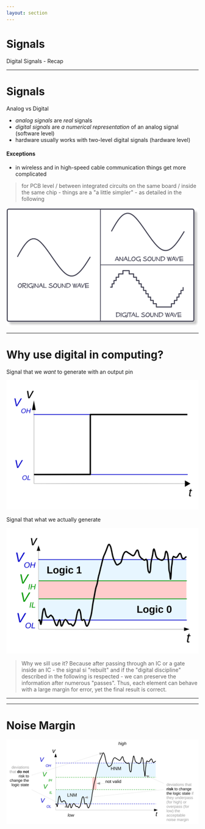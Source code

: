 ```yaml
---
layout: section
---
```

# Signals
Digital Signals - Recap 

---

# Signals
Analog vs Digital

<div grid="~ cols-2">

<div>

- *analog signals* are *real* signals
- *digital signals* are *a numerical representation* of an analog signal (software level)
- hardware usually works with two-level digital signals (hardware level)

#### Exceptions
- in wireless and in high-speed cable communication things get more complicated

> for PCB level / between integrated circuits on the same board / inside the same chip - things are a "a little simpler" - as detailed in the following

</div>

![AD](./a_d.png)

</div>

---

# Why use digital in computing?

<div grid="~ cols-2">

<div>

Signal that we *want* to generate with an output pin

![Digital Step](./digital_step.svg)

</div>

<div>
<v-click>

Signal that what we actually generate

![Analog Step](./analog_step.svg)
</v-click>
</div>

</div>

> Why we sill use it? Because after passing through an IC or a gate inside an IC - the signal si "rebuilt" and if the "digital discipline" described in the following is respected - we can preserve the information after numerous "passes". Thus, each element can behave with a large margin for error, yet the final result is correct.

---
---
# Noise Margin

<div align="center">

![Noise](./noise.svg)

</div>


